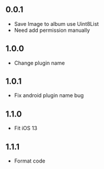 ## 0.0.1

* Save Image to album use Uint8List
* Need add permission manually

## 1.0.0
* Change plugin name

## 1.0.1
* Fix android plugin name bug

## 1.1.0
* Fit iOS 13
## 1.1.1
* Format code